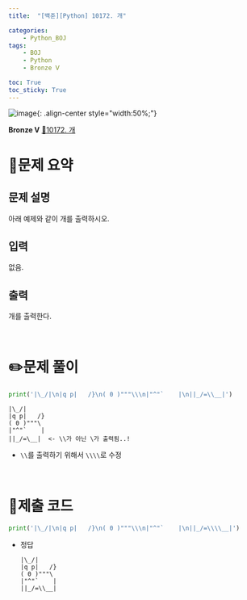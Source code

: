 ```yaml
---
title:  "[백준][Python] 10172. 개" 

categories: 
    - Python_BOJ
tags: 
    - BOJ
    - Python
    - Bronze Ⅴ

toc: True
toc_sticky: True
---
```

![image](https://github.com/user-attachments/assets/32319fe8-99e9-4031-b5d1-9f1909b510dc){: .align-center style="width:50%;"}

**Bronze Ⅴ** 
[🔗10172. 개](https://www.acmicpc.net/problem/10172)

# 📝문제 요약
## 문제 설명
아래 예제와 같이 개를 출력하시오.

## 입력
없음.

## 출력
개를 출력한다.


<br>

# ✏️문제 풀이
```python
print('|\_/|\n|q p|   /}\n( 0 )"""\\\n|"^"`    |\n||_/=\\__|')
```
```
|\_/|
|q p|   /}
( 0 )"""\
|"^"`    |
||_/=\__|  <- \\가 아닌 \가 출력됨..!
```

- `\\`를 출력하기 위해서 `\\\\`로 수정



<br>

# 💯제출 코드
```python
print('|\_/|\n|q p|   /}\n( 0 )"""\\\n|"^"`    |\n||_/=\\\\__|')
```
- 정답
    ```
    |\_/|
    |q p|   /}
    ( 0 )"""\
    |"^"`    |
    ||_/=\\__|
    ```